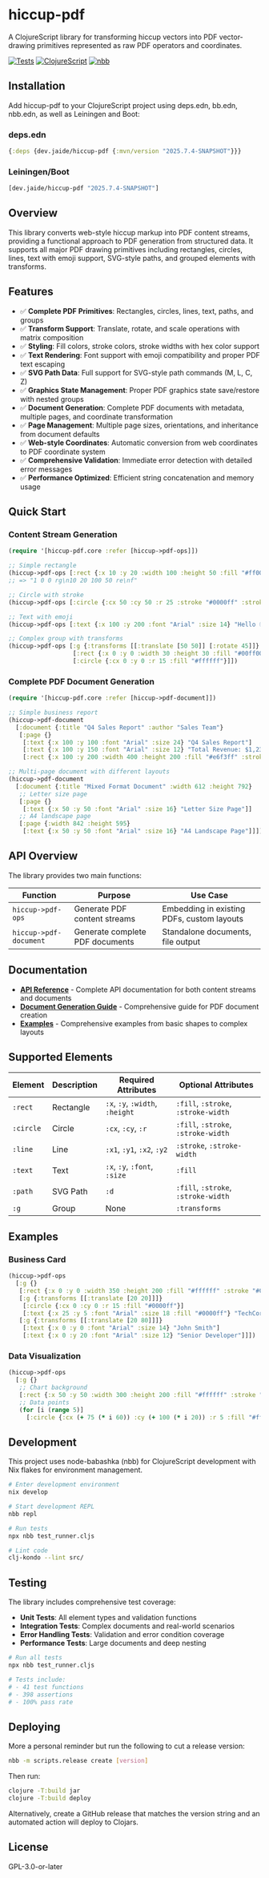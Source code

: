 # hiccup-pdf

A ClojureScript library for transforming hiccup vectors into PDF vector-drawing primitives represented as raw PDF operators and coordinates.

[![Tests](https://img.shields.io/badge/tests-passing-brightgreen)](#testing)
[![ClojureScript](https://img.shields.io/badge/ClojureScript-1.11+-blue)](#)
[![nbb](https://img.shields.io/badge/nbb-compatible-orange)](#)

## Installation

Add hiccup-pdf to your ClojureScript project using deps.edn, bb.edn, nbb.edn, as well as Leiningen and Boot:

### deps.edn

```clojure
{:deps {dev.jaide/hiccup-pdf {:mvn/version "2025.7.4-SNAPSHOT"}}}
```

### Leiningen/Boot

```clojure
[dev.jaide/hiccup-pdf "2025.7.4-SNAPSHOT"]
```

## Overview

This library converts web-style hiccup markup into PDF content streams, providing a functional approach to PDF generation from structured data. It supports all major PDF drawing primitives including rectangles, circles, lines, text with emoji support, SVG-style paths, and grouped elements with transforms.

## Features

- ✅ **Complete PDF Primitives**: Rectangles, circles, lines, text, paths, and groups
- ✅ **Transform Support**: Translate, rotate, and scale operations with matrix composition
- ✅ **Styling**: Fill colors, stroke colors, stroke widths with hex color support
- ✅ **Text Rendering**: Font support with emoji compatibility and proper PDF text escaping
- ✅ **SVG Path Data**: Full support for SVG-style path commands (M, L, C, Z)
- ✅ **Graphics State Management**: Proper PDF graphics state save/restore with nested groups
- ✅ **Document Generation**: Complete PDF documents with metadata, multiple pages, and coordinate transformation
- ✅ **Page Management**: Multiple page sizes, orientations, and inheritance from document defaults
- ✅ **Web-style Coordinates**: Automatic conversion from web coordinates to PDF coordinate system
- ✅ **Comprehensive Validation**: Immediate error detection with detailed error messages
- ✅ **Performance Optimized**: Efficient string concatenation and memory usage

## Quick Start

### Content Stream Generation

```clojure
(require '[hiccup-pdf.core :refer [hiccup->pdf-ops]])

;; Simple rectangle
(hiccup->pdf-ops [:rect {:x 10 :y 20 :width 100 :height 50 :fill "#ff0000"}])
;; => "1 0 0 rg\n10 20 100 50 re\nf"

;; Circle with stroke
(hiccup->pdf-ops [:circle {:cx 50 :cy 50 :r 25 :stroke "#0000ff" :stroke-width 2}])

;; Text with emoji
(hiccup->pdf-ops [:text {:x 100 :y 200 :font "Arial" :size 14} "Hello 🌍!"])

;; Complex group with transforms
(hiccup->pdf-ops [:g {:transforms [[:translate [50 50]] [:rotate 45]]}
                  [:rect {:x 0 :y 0 :width 30 :height 30 :fill "#00ff00"}]
                  [:circle {:cx 0 :y 0 :r 15 :fill "#ffffff"}]])
```

### Complete PDF Document Generation

```clojure
(require '[hiccup-pdf.core :refer [hiccup->pdf-document]])

;; Simple business report
(hiccup->pdf-document
  [:document {:title "Q4 Sales Report" :author "Sales Team"}
   [:page {}
    [:text {:x 100 :y 100 :font "Arial" :size 24} "Q4 Sales Report"]
    [:text {:x 100 :y 150 :font "Arial" :size 12} "Total Revenue: $1,234,567"]
    [:rect {:x 100 :y 200 :width 400 :height 200 :fill "#e6f3ff" :stroke "#0000ff"}]]])

;; Multi-page document with different layouts
(hiccup->pdf-document
  [:document {:title "Mixed Format Document" :width 612 :height 792}
   ;; Letter size page
   [:page {}
    [:text {:x 50 :y 50 :font "Arial" :size 16} "Letter Size Page"]]
   ;; A4 landscape page
   [:page {:width 842 :height 595}
    [:text {:x 50 :y 50 :font "Arial" :size 16} "A4 Landscape Page"]]])
```

## API Overview

The library provides two main functions:

| Function               | Purpose                         | Use Case                                   |
| ---------------------- | ------------------------------- | ------------------------------------------ |
| `hiccup->pdf-ops`      | Generate PDF content streams    | Embedding in existing PDFs, custom layouts |
| `hiccup->pdf-document` | Generate complete PDF documents | Standalone documents, file output          |

## Documentation

- **[API Reference](docs/api.md)** - Complete API documentation for both content streams and documents
- **[Document Generation Guide](docs/document-guide.md)** - Comprehensive guide for PDF document creation
- **[Examples](docs/examples.md)** - Comprehensive examples from basic shapes to complex layouts

## Supported Elements

| Element   | Description | Required Attributes             | Optional Attributes                 |
| --------- | ----------- | ------------------------------- | ----------------------------------- |
| `:rect`   | Rectangle   | `:x`, `:y`, `:width`, `:height` | `:fill`, `:stroke`, `:stroke-width` |
| `:circle` | Circle      | `:cx`, `:cy`, `:r`              | `:fill`, `:stroke`, `:stroke-width` |
| `:line`   | Line        | `:x1`, `:y1`, `:x2`, `:y2`      | `:stroke`, `:stroke-width`          |
| `:text`   | Text        | `:x`, `:y`, `:font`, `:size`    | `:fill`                             |
| `:path`   | SVG Path    | `:d`                            | `:fill`, `:stroke`, `:stroke-width` |
| `:g`      | Group       | None                            | `:transforms`                       |

## Examples

### Business Card

```clojure
(hiccup->pdf-ops
  [:g {}
   [:rect {:x 0 :y 0 :width 350 :height 200 :fill "#ffffff" :stroke "#000000"}]
   [:g {:transforms [[:translate [20 20]]]}
    [:circle {:cx 0 :cy 0 :r 15 :fill "#0000ff"}]
    [:text {:x 25 :y 5 :font "Arial" :size 18 :fill "#0000ff"} "TechCorp"]]
   [:g {:transforms [[:translate [20 80]]]}
    [:text {:x 0 :y 0 :font "Arial" :size 14} "John Smith"]
    [:text {:x 0 :y 20 :font "Arial" :size 12} "Senior Developer"]]])
```

### Data Visualization

```clojure
(hiccup->pdf-ops
  [:g {}
   ;; Chart background
   [:rect {:x 50 :y 50 :width 300 :height 200 :fill "#ffffff" :stroke "#000000"}]
   ;; Data points
   (for [i (range 5)]
     [:circle {:cx (+ 75 (* i 60)) :cy (+ 100 (* i 20)) :r 5 :fill "#ff0000"}])])
```

## Development

This project uses node-babashka (nbb) for ClojureScript development with Nix flakes for environment management.

```bash
# Enter development environment
nix develop

# Start development REPL
nbb repl

# Run tests
npx nbb test_runner.cljs

# Lint code
clj-kondo --lint src/
```

## Testing

The library includes comprehensive test coverage:

- **Unit Tests**: All element types and validation functions
- **Integration Tests**: Complex documents and real-world scenarios
- **Error Handling Tests**: Validation and error condition coverage
- **Performance Tests**: Large documents and deep nesting

```bash
# Run all tests
npx nbb test_runner.cljs

# Tests include:
# - 41 test functions
# - 398 assertions
# - 100% pass rate
```

## Deploying

More a personal reminder but run the following to cut a release version:

```bash
nbb -m scripts.release create [version]
```

Then run:

```bash
clojure -T:build jar
clojure -T:build deploy
```

Alternatively, create a GitHub release that matches the version string and an automated action will deploy to Clojars.

## License

GPL-3.0-or-later
